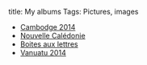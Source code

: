 title: My albums
Tags: Pictures, images


* [Cambodge 2014](http://yogis.alwaysdata.net/flickr/cambodge-2014.html)
* [Nouvelle Calédonie](http://yogis.alwaysdata.net/flickr/nouvelle-caledonie.html)
* [Boites aux lettres](http://yogis.alwaysdata.net/flickr/boites-aux-lettres-de-nouvelle-caledonie.html)
* [Vanuatu 2014](http://yogis.alwaysdata.net/flickr/vanuatu-2014.html)
